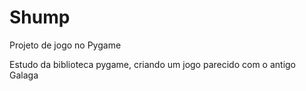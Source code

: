 # Shump
Projeto de jogo no Pygame

Estudo da biblioteca pygame, criando um jogo parecido com o antigo Galaga
